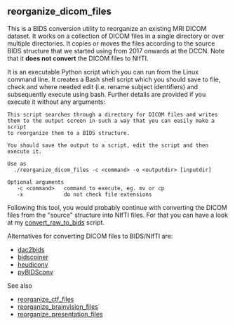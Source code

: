 ## reorganize_dicom_files

This is a BIDS conversion utility to reorganize an existing MRI DICOM dataset. It works on a collection of DICOM files in a single directory or over multiple directories. It copies or moves the files according to the source BIDS structure that we started using from 2017 onwards at the DCCN. Note that it **does not convert** the DICOM files to NIfTI.

It is an executable Python script which you can run from the Linux command line. It creates a Bash shell script which you should save to file, check and where needed edit (i.e. rename subject identifiers) and subsequently execute using bash. Further details are provided if you execute it without any arguments:

```
This script searches through a directory for DICOM files and writes
them to the output screen in such a way that you can easily make a script
to reorganize them to a BIDS structure.

You should save the output to a script, edit the script and then execute it.

Use as
  ./reorganize_dicom_files -c <command> -o <outputdir> [inputdir]

Optional arguments
   -c <command>   command to execute, eg. mv or cp
   -x             do not check file extensions
```

Following this tool, you would probably continue with converting the DICOM files from the "source" structure into NIfTI files. For that you can have a look at my [convert_raw_to_bids](convert_raw_to_bids.md) script. 

Alternatives for converting DICOM files to BIDS/NIfTI are:  
  * [dac2bids](https://github.com/dangom/dac2bids)
  * [bidscoiner](https://github.com/marcelzwiers/bidscoiner) 
  * [heudiconv](https://github.com/nipy/heudiconv)
  * [pyBIDSconv](https://github.com/DrMichaelLindner/pyBIDSconv)
  
See also
  * [reorganize_ctf_files](reorganize_ctf_files.md)
  * [reorganize_brainvision_files](reorganize_brainvision_files.md)
  * [reorganize_presentation_files](reorganize_presentation_files.md)
  


